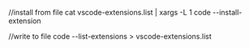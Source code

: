 //install from file
cat vscode-extensions.list | xargs -L 1 code --install-extension

//write to file
code --list-extensions > vscode-extensions.list